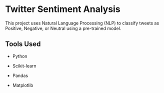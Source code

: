 # Twitter Sentiment Analysis



This project uses Natural Language Processing (NLP) to classify tweets as Positive, Negative, or Neutral using a pre-trained model.



## Tools Used

- Python

- Scikit-learn

- Pandas

- Matplotlib
